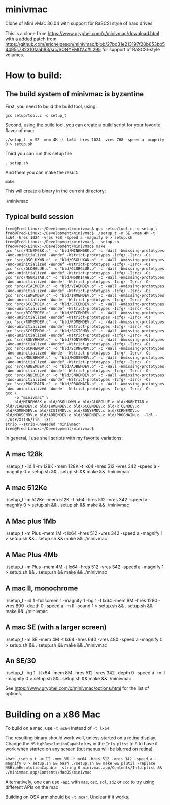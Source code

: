 # minivmac
Clone of Mini vMac 36.04 with support for RaSCSI style of hard drives

This is a clone from https://www.gryphel.com/c/minivmac/download.html with a added patch from https://github.com/erichelgeson/minivmac/blob/27bd31e213197f20b653bb54495c782310faab83/src/SONYEMDV.c#L295 for support of RaSCSI-style volumes.


# How to build:

## The build system of minivmac is byzantine

First, you need to build the build tool, using:

``gcc setup/tool.c -o setup_t``

Second, using the build tool, you can create a build script for your favorite flavor of mac:

``./setup_t -m SE -mem 4M -t lx64 -hres 1024 -vres 768 -speed a -magnify 0 > setup.sh``

Third you can run this setup file

``. setup.sh``

And them you can make the result:

``make``

This will create a binary in the current directory:

./minivmac

## Typical build session

```
fred@Fred-Linux:~/Development/minivmac$ gcc setup/tool.c -o setup_t
fred@Fred-Linux:~/Development/minivmac$ ./setup_t -m SE -mem 4M -t lx64 -hres 1024 -vres 768 -speed a -magnify 0 > setup.sh
fred@Fred-Linux:~/Development/minivmac$ . setup.sh
fred@Fred-Linux:~/Development/minivmac$ make
gcc "src/MINEM68K.c" -o "bld/MINEM68K.o" -c -Wall -Wmissing-prototypes -Wno-uninitialized -Wundef -Wstrict-prototypes -Icfg/ -Isrc/ -Os
gcc "src/OSGLUXWN.c" -o "bld/OSGLUXWN.o" -c -Wall -Wmissing-prototypes -Wno-uninitialized -Wundef -Wstrict-prototypes -Icfg/ -Isrc/ -Os
gcc "src/GLOBGLUE.c" -o "bld/GLOBGLUE.o" -c -Wall -Wmissing-prototypes -Wno-uninitialized -Wundef -Wstrict-prototypes -Icfg/ -Isrc/ -Os
gcc "src/M68KITAB.c" -o "bld/M68KITAB.o" -c -Wall -Wmissing-prototypes -Wno-uninitialized -Wundef -Wstrict-prototypes -Icfg/ -Isrc/ -Os
gcc "src/VIAEMDEV.c" -o "bld/VIAEMDEV.o" -c -Wall -Wmissing-prototypes -Wno-uninitialized -Wundef -Wstrict-prototypes -Icfg/ -Isrc/ -Os
gcc "src/IWMEMDEV.c" -o "bld/IWMEMDEV.o" -c -Wall -Wmissing-prototypes -Wno-uninitialized -Wundef -Wstrict-prototypes -Icfg/ -Isrc/ -Os
gcc "src/SCCEMDEV.c" -o "bld/SCCEMDEV.o" -c -Wall -Wmissing-prototypes -Wno-uninitialized -Wundef -Wstrict-prototypes -Icfg/ -Isrc/ -Os
gcc "src/RTCEMDEV.c" -o "bld/RTCEMDEV.o" -c -Wall -Wmissing-prototypes -Wno-uninitialized -Wundef -Wstrict-prototypes -Icfg/ -Isrc/ -Os
gcc "src/ROMEMDEV.c" -o "bld/ROMEMDEV.o" -c -Wall -Wmissing-prototypes -Wno-uninitialized -Wundef -Wstrict-prototypes -Icfg/ -Isrc/ -Os
gcc "src/SCSIEMDV.c" -o "bld/SCSIEMDV.o" -c -Wall -Wmissing-prototypes -Wno-uninitialized -Wundef -Wstrict-prototypes -Icfg/ -Isrc/ -Os
gcc "src/SONYEMDV.c" -o "bld/SONYEMDV.o" -c -Wall -Wmissing-prototypes -Wno-uninitialized -Wundef -Wstrict-prototypes -Icfg/ -Isrc/ -Os
gcc "src/SCRNEMDV.c" -o "bld/SCRNEMDV.o" -c -Wall -Wmissing-prototypes -Wno-uninitialized -Wundef -Wstrict-prototypes -Icfg/ -Isrc/ -Os
gcc "src/MOUSEMDV.c" -o "bld/MOUSEMDV.o" -c -Wall -Wmissing-prototypes -Wno-uninitialized -Wundef -Wstrict-prototypes -Icfg/ -Isrc/ -Os
gcc "src/ADBEMDEV.c" -o "bld/ADBEMDEV.o" -c -Wall -Wmissing-prototypes -Wno-uninitialized -Wundef -Wstrict-prototypes -Icfg/ -Isrc/ -Os
gcc "src/SNDEMDEV.c" -o "bld/SNDEMDEV.o" -c -Wall -Wmissing-prototypes -Wno-uninitialized -Wundef -Wstrict-prototypes -Icfg/ -Isrc/ -Os
gcc "src/PROGMAIN.c" -o "bld/PROGMAIN.o" -c -Wall -Wmissing-prototypes -Wno-uninitialized -Wundef -Wstrict-prototypes -Icfg/ -Isrc/ -Os
gcc \
	-o "minivmac" \
	bld/MINEM68K.o bld/OSGLUXWN.o bld/GLOBGLUE.o bld/M68KITAB.o bld/VIAEMDEV.o bld/IWMEMDEV.o bld/SCCEMDEV.o bld/RTCEMDEV.o bld/ROMEMDEV.o bld/SCSIEMDV.o bld/SONYEMDV.o bld/SCRNEMDV.o bld/MOUSEMDV.o bld/ADBEMDEV.o bld/SNDEMDEV.o bld/PROGMAIN.o  -ldl -L/usr/X11R6/lib -lX11
strip --strip-unneeded "minivmac"
fred@Fred-Linux:~/Development/minivmac$ 
```

In general, I use shell scripts with my favorite variations:

## A mac 128k
./setup_t -iid 1 -m 128K -mem 128K -t lx64 -hres 512 -vres 342 -speed a -magnify 0 > setup.sh && . setup.sh && make && ./minivmac

## A mac 512Ke
./setup_t -m 512Ke -mem 512K -t lx64 -hres 512 -vres 342 -speed a -magnify 0 > setup.sh && . setup.sh && make && ./minivmac

## A Mac plus 1Mb
./setup_t -m Plus -mem 1M -t lx64 -hres 512 -vres 342 -speed a -magnify 1 > setup.sh && . setup.sh && make && ./minivmac

## A Mac Plus 4Mb
./setup_t -m Plus -mem 4M -t lx64 -hres 512 -vres 342 -speed a -magnify 1 > setup.sh && . setup.sh && make && ./minivmac

## A mac II, monochrome
./setup_t -iid 1 -fullscreen 1 -magnify 1 -bg 1 -t lx64 -mem 8M -hres 1280 -vres 800 -depth 0 -speed a -m II -sound 1 > setup.sh && . setup.sh && make && ./minivmac

## A mac SE (with a larger screen)
./setup_t -m SE -mem 4M -t lx64 -hres 640 -vres 480 -speed a -magnify 0 > setup.sh && . setup.sh && make && ./minivmac

## An SE/30
./setup_t -bg 1 -t lx64 -mem 8M -hres 512 -vres 342 -depth 0 -speed a -m II -magnify 0 > setup.sh && . setup.sh && make && ./minivmac

See https://www.gryphel.com/c/minivmac/options.html for the list of options.



# Building on a x86 Mac

To build on a mac, use ``-t mc64`` instead of ``-t lx64``

The resulting binary should work well, unless started on a retina display. Change the ``NSHighResolutionCapable`` key in the ``Info.plist`` to ``0`` to have it work when started on any screen (but menus will be blurred on retina)

Use:
``./setup_t -m II -mem 8M -t mc64 -hres 512 -vres 342 -speed a -magnify 0 > setup.sh && bash ./setup.sh && make && plutil -replace NSHighResolutionCapable -string 0 minivmac.app/Contents/Info.plist && ./minivmac.app/Contents/MacOS/minivmac``

Alternatively, one can use ``-api`` with ``mac``, ``osx``, ``sdl``, ``sd2`` or ``cco`` to try using different APIs on the mac

Building on OSX arm should be ``-t mcar``. Unclear if it works.

